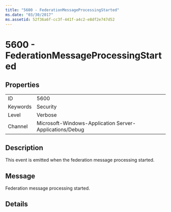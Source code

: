 ```yaml
---
title: "5600 - FederationMessageProcessingStarted"
ms.date: "03/30/2017"
ms.assetid: 52f36a6f-cc3f-441f-a4c2-e8df2e747d52
---
```

# 5600 - FederationMessageProcessingStarted
## Properties  


|||  
|-|-|  
|ID|5600|  
|Keywords|Security|  
|Level|Verbose|  
|Channel|Microsoft-Windows-Application Server-Applications/Debug|  

## Description  
 This event is emitted when the federation message processing started.  

## Message  
 Federation message processing started.  

## Details
